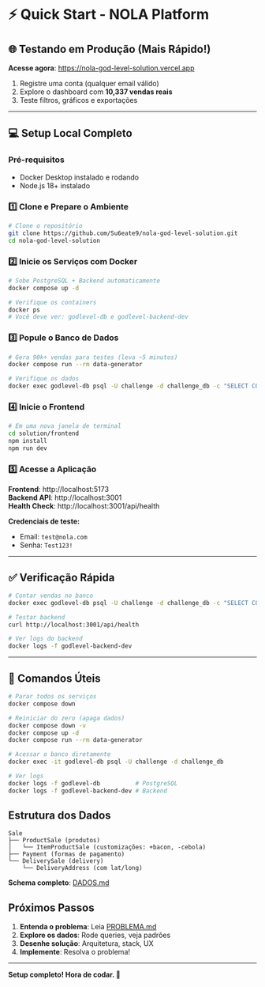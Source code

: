 # ⚡ Quick Start - NOLA Platform

## 🌐 Testando em Produção (Mais Rápido!)

**Acesse agora**: https://nola-god-level-solution.vercel.app

1. Registre uma conta (qualquer email válido)
2. Explore o dashboard com **10,337 vendas reais**
3. Teste filtros, gráficos e exportações

---

## 💻 Setup Local Completo

### Pré-requisitos

- Docker Desktop instalado e rodando
- Node.js 18+ instalado

### 1️⃣ Clone e Prepare o Ambiente

```bash
# Clone o repositório
git clone https://github.com/Su6eate9/nola-god-level-solution.git
cd nola-god-level-solution
```

### 2️⃣ Inicie os Serviços com Docker

```bash
# Sobe PostgreSQL + Backend automaticamente
docker compose up -d

# Verifique os containers
docker ps
# Você deve ver: godlevel-db e godlevel-backend-dev
```

### 3️⃣ Popule o Banco de Dados

```bash
# Gera 90k+ vendas para testes (leva ~5 minutos)
docker compose run --rm data-generator

# Verifique os dados
docker exec godlevel-db psql -U challenge -d challenge_db -c "SELECT COUNT(*) FROM sales;"
```

### 4️⃣ Inicie o Frontend

```bash
# Em uma nova janela de terminal
cd solution/frontend
npm install
npm run dev
```

### 5️⃣ Acesse a Aplicação

**Frontend**: http://localhost:5173  
**Backend API**: http://localhost:3001  
**Health Check**: http://localhost:3001/api/health

**Credenciais de teste:**

- Email: `test@nola.com`
- Senha: `Test123!`

---

## ✅ Verificação Rápida

```bash
# Contar vendas no banco
docker exec godlevel-db psql -U challenge -d challenge_db -c "SELECT COUNT(*) FROM sales;"

# Testar backend
curl http://localhost:3001/api/health

# Ver logs do backend
docker logs -f godlevel-backend-dev
```

---

## 🔧 Comandos Úteis

```bash
# Parar todos os serviços
docker compose down

# Reiniciar do zero (apaga dados)
docker compose down -v
docker compose up -d
docker compose run --rm data-generator

# Acessar o banco diretamente
docker exec -it godlevel-db psql -U challenge -d challenge_db

# Ver logs
docker logs -f godlevel-db          # PostgreSQL
docker logs -f godlevel-backend-dev # Backend
```

## Estrutura dos Dados

```
Sale
├── ProductSale (produtos)
│   └── ItemProductSale (customizações: +bacon, -cebola)
├── Payment (formas de pagamento)
└── DeliverySale (delivery)
    └── DeliveryAddress (com lat/long)
```

**Schema completo**: [DADOS.md](./DADOS.md)

## Próximos Passos

1. **Entenda o problema**: Leia [PROBLEMA.md](./PROBLEMA.md)
2. **Explore os dados**: Rode queries, veja padrões
3. **Desenhe solução**: Arquitetura, stack, UX
4. **Implemente**: Resolva o problema!

---

**Setup completo! Hora de codar. 🚀**
